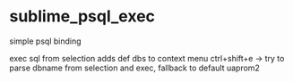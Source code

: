 sublime_psql_exec
=================
simple psql binding

exec sql from selection
adds def dbs to context menu
ctrl+shift+e -> try to parse dbname from selection and exec, fallback to default uaprom2
